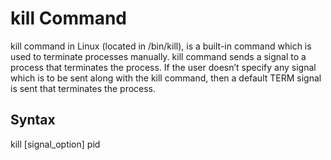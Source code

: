 # kill Command
kill command in Linux (located in /bin/kill), is a built-in command which is used to terminate processes manually. kill command sends a signal to a process that terminates the process. If the user doesn’t specify any signal which is to be sent along with the kill command, then a default TERM signal is sent that terminates the process.

## Syntax
kill [signal_option] pid
